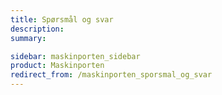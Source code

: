 ```yaml
---
title: Spørsmål og svar
description:
summary:

sidebar: maskinporten_sidebar
product: Maskinporten
redirect_from: /maskinporten_sporsmal_og_svar
---
```

